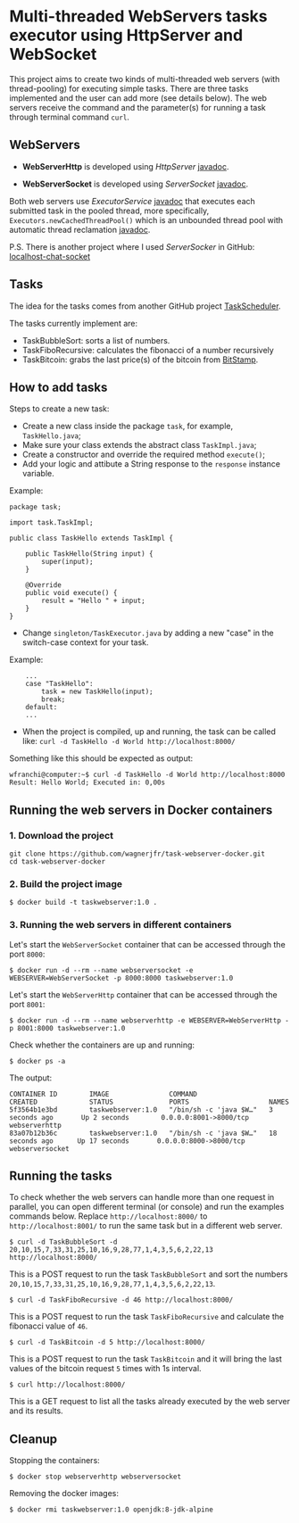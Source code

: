 # Multi-threaded WebServers tasks executor using HttpServer and WebSocket

This project aims to create two kinds of multi-threaded web servers (with thread-pooling) for executing simple tasks.
There are three tasks implemented and the user can add more (see details below).
The web servers receive the command and the parameter(s) for running a task through terminal command `curl`.

## WebServers
* **WebServerHttp** is developed using *HttpServer* [javadoc](https://docs.oracle.com/javase/8/docs/jre/api/net/httpserver/spec/com/sun/net/httpserver/HttpServer.html).

* **WebServerSocket** is developed using *ServerSocket* [javadoc](https://docs.oracle.com/javase/8/docs/api/java/net/ServerSocket.html).

Both web servers use *ExecutorService* [javadoc](https://docs.oracle.com/javase/8/docs/api/java/util/concurrent/ExecutorService.html) that executes each submitted task in the pooled thread, more specifically, `Executors.newCachedThreadPool()` which is an unbounded thread pool with automatic thread reclamation [javadoc](https://docs.oracle.com/javase/8/docs/api/java/util/concurrent/Executors.html#newCachedThreadPool--).

P.S. There is another project where I used *ServerSocker* in GitHub: [localhost-chat-socket](https://github.com/wagnerjfr/localhost-chat-socket)

## Tasks
The idea for the tasks comes from another GitHub project [TaskScheduler](https://github.com/wagnerjfr/Java-TaskScheduler).

The tasks currently implement are:
* TaskBubbleSort: sorts a list of numbers.
* TaskFiboRecursive: calculates the fibonacci of a number recursively
* TaskBitcoin: grabs the last price(s) of the bitcoin from [BitStamp](https://www.bitstamp.net/).

## How to add tasks

Steps to create a new task:
* Create a new class inside the package `task`, for example, `TaskHello.java`;
* Make sure your class extends the abstract class `TaskImpl.java`;
* Create a constructor and override the required method `execute()`;
* Add your logic and attibute a String response to the `response` instance variable.

Example:
```
package task;

import task.TaskImpl;

public class TaskHello extends TaskImpl {

    public TaskHello(String input) {
        super(input);
    }

    @Override
    public void execute() {
        result = "Hello " + input;
    }
}
```
* Change `singleton/TaskExecutor.java` by adding a new "case" in the switch-case context for your task.

Example:
```
    ...
    case "TaskHello":
        task = new TaskHello(input);
        break;
    default:
    ...
```
* When the project is compiled, up and running, the task can be called like:
`curl -d TaskHello -d World http://localhost:8000/`

Something like this should be expected as output:
```console
wfranchi@computer:~$ curl -d TaskHello -d World http://localhost:8000
Result: Hello World; Executed in: 0,00s
```
## Running the web servers in Docker containers 

### 1. Download the project
```
git clone https://github.com/wagnerjfr/task-webserver-docker.git
cd task-webserver-docker
```
### 2. Build the project image
```
$ docker build -t taskwebserver:1.0 .
```
### 3. Running the web servers in different containers
Let's start the `WebServerSocket` container that can be accessed through the port `8000`:
```
$ docker run -d --rm --name webserversocket -e WEBSERVER=WebServerSocket -p 8000:8000 taskwebserver:1.0
```

Let's start the `WebServerHttp` container that can be accessed through the port `8001`:
```
$ docker run -d --rm --name webserverhttp -e WEBSERVER=WebServerHttp -p 8001:8000 taskwebserver:1.0
```

Check whether the containers are up and running:
```
$ docker ps -a
```
The output:
```console
CONTAINER ID        IMAGE               COMMAND                  CREATED             STATUS              PORTS                    NAMES
5f3564b1e3bd        taskwebserver:1.0   "/bin/sh -c 'java $W…"   3 seconds ago       Up 2 seconds        0.0.0.0:8001->8000/tcp   webserverhttp
83a07b12b36c        taskwebserver:1.0   "/bin/sh -c 'java $W…"   18 seconds ago      Up 17 seconds       0.0.0.0:8000->8000/tcp   webserversocket
```

## Running the tasks

To check whether the web servers can handle more than one request in parallel, you can open different terminal (or console) and run the examples commands below.
Replace `http://localhost:8000/` to `http://localhost:8001/` to run the same task but in a different web server.
```
$ curl -d TaskBubbleSort -d 20,10,15,7,33,31,25,10,16,9,28,77,1,4,3,5,6,2,22,13 http://localhost:8000/
```
This is a POST request to run the task `TaskBubbleSort` and sort the numbers `20,10,15,7,33,31,25,10,16,9,28,77,1,4,3,5,6,2,22,13`.
```
$ curl -d TaskFiboRecursive -d 46 http://localhost:8000/
```
This is a POST request to run the task `TaskFiboRecursive` and calculate the fibonacci value of `46`.
```
$ curl -d TaskBitcoin -d 5 http://localhost:8000/
```
This is a POST request to run the task `TaskBitcoin` and it will bring the last values of the bitcoin request `5` times with 1s interval.
```
$ curl http://localhost:8000/
```
This is a GET request to list all the tasks already executed by the web server and its results.

## Cleanup

Stopping the containers:
```
$ docker stop webserverhttp webserversocket
```
Removing the docker images:
```
$ docker rmi taskwebserver:1.0 openjdk:8-jdk-alpine
```
